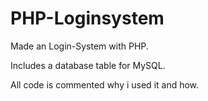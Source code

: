 # PHP-Loginsystem

Made an Login-System with PHP.

Includes a database table for MySQL.

All code is commented why i used it and how.
